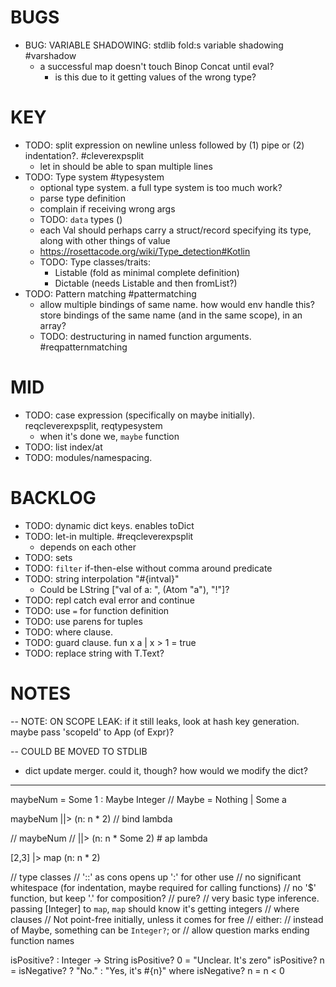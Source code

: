 # BUGS

  - BUG: VARIABLE SHADOWING: stdlib fold:s variable shadowing #varshadow
      * a successful map doesn't touch Binop Concat until eval?
        * is this due to it getting values of the wrong type?
# KEY

  - TODO: split expression on newline unless followed by (1) pipe or (2) indentation?. #cleverexpsplit
    * let in should be able to span multiple lines
  - TODO: Type system #typesystem
    * optional type system. a full type system is too much work?
    * parse type definition
    * complain if receiving wrong args
    - TODO: `data` types ()
    * each Val should perhaps carry a struct/record specifying its type, along with other things of value
    * https://rosettacode.org/wiki/Type_detection#Kotlin
    - TODO: Type classes/traits:
      * Listable (fold as minimal complete definition)
      * Dictable (needs Listable and then fromList?)
  - TODO: Pattern matching #pattermatching
    * allow multiple bindings of same name. how would env handle this? store bindings of the same name (and in the same scope), in an array?
    - TODO: destructuring in named function arguments. #reqpatternmatching

# MID

  - TODO: case expression (specifically on maybe initially). reqcleverexpsplit, reqtypesystem
    * when it's done we, `maybe` function
  - TODO: list index/at
  - TODO: modules/namespacing.

# BACKLOG

  - TODO: dynamic dict keys. enables toDict
  - TODO: let-in multiple. #reqcleverexpsplit
    * depends on each other
  - TODO: sets
  - TODO: `filter` if-then-else without comma around predicate
  - TODO: string interpolation "#{intval}"
    * Could be LString ["val of a: ", (Atom "a"), "!"]?
  - TODO: repl catch eval error and continue
  - TODO: use `=` for function definition
  - TODO: use parens for tuples
  - TODO: where clause.
  - TODO: guard clause.
    fun x a
    | x > 1 = true
  - TODO: replace string with T.Text?

# NOTES


-- NOTE: ON SCOPE LEAK: if it still leaks, look at hash key generation. maybe pass 'scopeId' to App (of Expr)?

-- COULD BE MOVED TO STDLIB
* dict update merger. could it, though? how would we modify the dict?

----

maybeNum = Some 1 :  Maybe Integer // Maybe = Nothing | Some a

maybeNum
||> (n: n * 2) // bind lambda

// maybeNum
// ||> (n: n * Some 2) # ap lambda

[2,3]
|> map (n: n * 2)

// type classes
// '::' as cons opens up ':' for other use
// no significant whitespace (for indentation, maybe required for calling functions)
// no '$' function, but keep '.' for composition?
// pure?
// very basic type inference. passing [Integer] to `map`, `map` should know it's getting integers
// where clauses
// Not point-free initially, unless it comes for free
// either:
  // instead of Maybe, something can be `Integer?`; or
  // allow question marks ending function names

isPositive? : Integer -> String
isPositive? 0 = "Unclear. It's zero"
isPositive? n = isNegative? ? "No." : "Yes, it's #{n}"
where isNegative? n = n < 0
